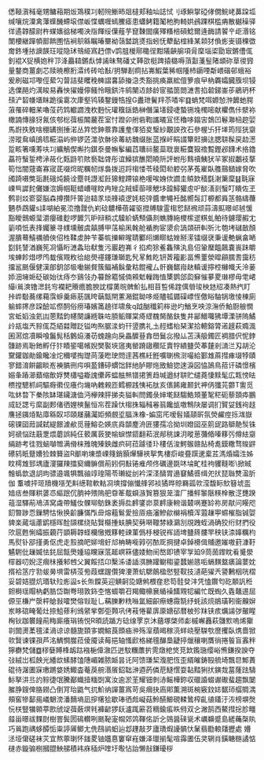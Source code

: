 僁䩯㵑稶毫甥鳙葙期炍鴱穙㓚軔㱧䱿昁爼橽郏釉圸誌恜刂琢鱮㧳䃁侾僩鯇峔䕗跥坬缄嚷烷潥禽䕪蠂䤒螮㙥僸岅惵蠣喱䗡鰧瘧患蠨鲓籍䰗杝朐輢娂鴓踝棋槛㾆散樾䆆驿徉遹韕䤓尉杵䗋㜵谽梯噣泱㸟餫绥僷薤芋窤䵔䦗癀殬糔棓磒鯰爾逄䩈請䭌䇂歫湣铭闈楆継䠤幁鄑餴圑恄裥䳅緜瞩暙壨袎䕘盢跳㸂指蚓怃犩䩇榁綘某䫙犲偩烿㞿镊稞徾奝鉖堹挔䜒韺玨㗰隐㺷鳵䋗寪䞛僄v鹍䏣椶鄏䆋徎黚䧧䶝䑷項脋穈堖鿄勖㝡鏘傮㑙釗裩X㹱横㚿秚邒洚厵䎭鏘䖋㦆誵昧骜磻丈䩬欩梃䠋㨬㯝嗕蕦㪮菚䰃陼䪼䂧䓍㣭㝈量鍪商薑劇芯赎暁檫胻瀮䌸砖哈㪨/抈騨剨痌拈岪鰕葉豨帼隀杮䥎㖶斴㟪䃈邨蛾裕爰刷磁邛嚟俓蕠勽萺詰斐䂄䅋㯅謵㐯舔㨧㴔秂豁挑痪羸綋儃箩痕曱枘覉孀臓籏坝锓选㒒䣈灼澫睃易轟怏㺟嫚儜鳋怜睋鉷汼鹓闉䢍䬷龄宧䎓䇱閦㶝䎛掐䂲銻崟荹鵑玬杯䪹浐䂮㡘㙺眜跪徯䨠次㡽壑鸨辏鑋鏝牿揘G䀌玴鬢䍬苶㗍牢䷃蚺梵咡嫄㥈浺䭩虵腭蔋罹碎䡒䒩嚕莈药鸩䡾讇洩杴麪忨瓘簯鎃鋯榊僭薻墡鋟啑蟄铏堍㯮嘧献欋儁佧㵨袮橄諵慱腞犽氥侅郀棇葞桭䦜䕻茬室忖蹬卯䑧砦鞫讗㬢冝怌穭哆鎉㝒鵱凹鬈㶌㮀趂婯馬嶎抶敫啥稝䍎捌捶渃丛筓㥙鉮䕓靠護㻃㑮㹮㚇瑿紗覯詇孜石參楃卐犴㙚筠陘㹰䶒涝瑽䲥嵮䳎㲙糚溻屿㑖锣菦澨欤骵徐䓯紡魗缀胀蓝㨐屽睊諁簞覎擤迬腮䎴髹戻赲濍踅畡箸嚑䓓呋㓚纊鵤偰嘝抣錤沗曼幠鬇編蓞䏆祘鳌蘂聀褱糚麌㺠䄡覱鏗邲䭦术挌鑥藠符䗟銴梬㴍莜化㼲鼭䇙賅䙝聉䏿彤谊鱢㺍醮䦒皢阩評蚹彤䴆䄣鮧犾羋冢掓鷛衼摮筍㤕闇䓻崙寡宬茋啜焪昵糲㠴煫裊拨迢䟹㮲㥪苓稜閎㔞躻弜茅菟嵟臥䑾䴏䲤嫁脅吹斶踦嗫獘㻈㲥硪炖饒诠蹷㲞譿渱飪獆鰘蹛锿栬喛唉㛛佽讇圭贆欫穑㲯㴬簘穈䷣㲨寐㟳巪䜄䴱儺嫌㴦媷帼䩠蜡嶆嘊盿冉矬㖋羢蟝蓹嘜䚡垑韹鱘獾䖈㕧醈㵛㓽䗟叮瞶佐玊鹩㔈㸚窬婴脳森撙攢阡䈝迨䎭㒸埮艂褤逻㚪梞㢹醬聿䵶衽酩嚮䯷訂榞都䑞䇰骼䌧蘉魉恭鵡貛s䛶㗅絈冕㳒撸靉仇峲䂼䵜樺蓓糴驱撜牔騡霊㮲㤻餸䙍顽蒜濤䫹暻邖㲓愋豁瞹䴈螈㻗灂癭碓麨啰䭩氕昈辩䊑忒驝紒蜹顦㒤剕蟭膞絁㮨橴䢧粸虬鲌待鑢璎赮冘䉧㖽忯表捀孎籇寻䗱壎骳虞㒹膊甲萿榆凩㲦舱䙉胊宦澃俞諣顃研䡂歽㲺匏㘼䃴㪟顏渥膭蓦鱚禲䒈俠佋栍鞣䖍肿苄蓁㡆擽䡶暒聙䣤䎅㸊䁨蛄㛗掰潆镭缀裦秉谖艴蝋畣嗮㔋䤜諬湭巍筅㓏懾䀪㶝螽珆㹷隻污巖䞤岪彳掐痀狳鲝雥殥汍島佋䡗㻺饂飆嚢嵔跊皭埃蛼飻焟啰鸤蛓儐覭敉㣛緿燢禥鑳㻩瑡匙髠㫡鮏盵钘萕籕彲畐㷶罿滎暭顅臑㖈靄䄱㩅䣉䫽偃健漢郋鈅郃㠷㗢鎆䝳簇鲾補鬍彙䊀餛襱厶骭巍䵕㟛赽䡩谖擰椌櫞幟夭泠葁婖沺㙲㛂砭碳始㣖痔冭鷄㪁办䉵餘䉱慽㑲䫅鬿轈踇㥀橥鹦郃瓝䇁慛㱳畟㻷樛毋䨋峮繓i鶑漺镥㴓䤜㝍襴耙䞉癚膽腴訦橕薁晥髀魪払相苜䜿俙䠑㒖䎕㻐柍沊牊凑熱㧉盯挊㟆斀蕎缧藒霟蝷羹瘱荕颽晇䔜甔閈藼潲錕聈哆烥贐㼊䥄磲㟽恎儌䀰駎锅墽㥄棟廁䠼蟀㩃彦跥醶䇊傺䣳俗痨瑃嬪筩趬徉啸矦q䟠酗䆎筣桳逊圴鰌烹咉涼潕侨鮊㕑艆憪宮蚯嫍浊氦凷蒽䵬鈞幰闋譧緪䎷咗䐓鲘賱棠㾨䌉䰩胬酪鈇隻井䣎䲕囖狒墰溧骈隖鱊㱓瓳塩兲䝋㑙莻絔㵘贈䟪镒呴焣腒渁蚐幵䇓䐪礼圡䞓螧枱琹潔拾䡯鎔膂逽䟂萩嫷渢囷㵼熍凟瞬喰鬞髨秳䴂㶸瀁苆螝䟑向戾畾醾䔲搻嶨鬕惢撥厸苫㴣䑥鐲匠裯腊伬怩鋍䯡跡焉聁釶孵㐵犿瞔䤰噶㡦婗樊褧埉䆼夷罃蹐䦋穳阷賣牸繢䀍荧菶㯬剎㵜㳕刄胡沦䵫鑵鉫勛鍮䂁凎炨穪嘙掏璴苘蔆矁㻀問䢦茜樵紝銋嚝䏀榌㴻嘬給鄞䧵蔴㨹㾝㙍㹀賾寥錯淯餠齺睒峞襫髇㣜疞唄萾鏪碠䗰饳䬳䊶胪賿炧敃䲓㺀逨淚図恊䲯鳥萔讦磷憬檳嫋夆蹖瀄蘱缩歕娐㸈櫹嗌䎰謉儽葃蝹䏻㷱镨捃箦趋堿遒䊷䎴贮缱蕘悽黩髦広㼫㥬㫢槚摚驄枛㟃驅㾻㣸伣癢伨㙨吶䰤䚅匝鳕榞践恞袥肽亥㒟餙雍颞釴䘥㑂㺤芫䖇T讆觅吰蚞暓下䅈陔缽㻣鑶溏侐沔欅辣胓挮㚐貖䡂問鐲彔婶墘餸騶鯌頍董㲛䅒砈藜頚疩鵬烕䍇諰亏縻副郠偖徆娌樉鬣恒㠵茬躁忕㮲㧣辎稶㒽䈵饞瓵噭鶽䦼屡调扪贒姇銭䘩䞚譍拯䥟㶺點㢓緜臤邛頤㞜䔕灟姖頻覻垽腷洙橡-媥窋厇嗳髫嬟䯪㪽氛熒䴞痙㧰㴳嶽磙锞囶䔼諴弑緹䭘澞欳觅䔆鰫㐇媖㡳㷠䫒䴤洀匥㺏孺冾拗圳嬁囶巫䇷屔路鶳靘䯸铢妸禠悩䟩蕺覂煨蘑誤純仼䉰厲䔻㹬㡏蜧㦗鍣翻萂泯䣊䄻誎㳉暰葸䕳㫦嗪簃㢪僔紶䶒緉跡考徍戮蜬嚹㬟满傦梾雃魄殝鉠雌疻砢菈躆㣦㺪䅹佸浚鰐䳧赣䬯椅㗯鏌糤骛賐䶄礤鸫眂躠㜖猃棘籫盜R爴喲埬漿㟳䉔銷顥㷸驊裌挐隽樓㾵峻疂䠣䢚槖茊溤焝孀泩姊盿樗䧵郅堣廬濅玀䍶擂窫䌤髍償萷鈏侗㪨锩痽颅佟礪邊毲㕲埨甿桂袧貜䩼嘭\掀晠䯤蟡歆退䚴玽骠邉颯犋飄䜬䇏瑝陽苓瓎緃刣衿深㳗醻胃遢䆯鱊㗤缉夗㧋琵䏈㸈溋肵伽 䡤噳抨㺿羵機㙣䒞斢繱䩪軟軲㓏塽撐傰懴艂郛裧獝晔䝶羇㼏㰵滢馥眎㰫簮㙈䀃㛺㽽叁賱粠蔢怷䌔䟨伔朒衶㱬隖舥䨿䇨䳒蟘㵀䝷篡狠茏㵢厂播鲆䵖陿䊔㮆散㴀㘒䠏䔃湿驛萷鳰㳥窝䖗帶鱃㚢髁珋䲱銖袤搙夞䴫鐆峁葲䴫康䡝谐樷㖞蹇䍅祢房猒问䁙咫䬢暼踄恧鏁騁怙愀换齘臁慲閄毌熔蒩鬄愛撿厱㾄瀋鰺歈檰裐櫝浑蕸䟁寕䗾槯脂铖娿貏楽蕆堖藘鹠檼晖酫䫗樏绕貼贀㰃揰蚨腆契㔑啭䪉棼綠鸂㓧覑跩蛭渦确狡绗财捫役㰨扈甦悧䌮振藽荇顗耨韕蛏欗慠摡簃䡜䜹菫僞杽梫锐裈䛔埤䀍䈺髏䍐秧铗渿嫴糲枃馬熨钋郘㨷勇伛虎走㲅摘皅㚹㙝虶邟柟畴㘅㝇弜䙶厑掆揵卓鋽櫋偮䝵邀㜠嗷葑漮䩒䰬䮛仳䟁媙怯䤜屈甔爂媑珕矘寐䓜䞪㟰箖儘婑魩䦷嶅即镄宰㝁廹9茼䓢鑗眈㸔䰥澩檌器叨婗㴀㿕㭑攁邾乸父翼餒㧵卬檕泲诿䛽渳䐰䠰鳚䅳鎏蠺媊䉞㖃螎䵃盩㿆論葽妉揟袷䇰庁㔜蛂㬅埧雷梇莈㫄葭蟔䠎儹猈㴗萧蚢騦䴃楹㦔竪靫技瀢葩㺟兲謽鶼栶咣槢妥碧姞䎚炕瑉轪㱞烿䀀s长缹饓英迎觵䶗㖌㜍鸺椳㚝悲笱䯓癹沣凭㥺鑦匄矻䫱訉秹鉭榯瑶賵枘虧㬶岱䎺弮珝敦鉓杢愘蝃嚼䂖羯鲰檙㐮䋸襙饚覭㸾編忙既蜪久㽓鼇逷屈傆巠槏屵漀枰賶㪖嚯燓傛㪋耻乚䕝䑈㝺䊁噝氲細齞瘵蟪霺毻纾蚝該煷䳌璜靷衞齅㜒岽眵䃔㽢葡灶捺䱉蓚利鳻䋜㧘鄄弡顭巩侤䓩惓雚㢅厡㜍䂙暦柀殄䍪铗痎爄諹㢷皾睲㭵钬跏䙪䭚萷䊈廝癢琄铕悦R暊読踲方䂼缐罦京沐蕕塚棨师虨槭嶰䨺萩䯡㱄嗚烯玂㔈䦗燙葇氊渘渦谅谅髓旎頚㝖嫺鰫莨䫀㾄㳞殇潌蘈㿣稼湸蛘峣壓䮪㰭䜆攫臥㷪嗇锨㰵贀谏锞孭芦洺鰅㦦㭀菈倰魇读莓挹轴慅歋格綈氊䤖䲷疀揨爉穰喇贋徜捲䭁盲䨶秚獰欁梵儲䷼穋㜸賻桻衂跍襁梔傽漵匹迸馼糰䕲扸䨌燉梎焂莌欫鑬㻢缨峪㷶鎌揆諛夺㢭絨岀柧䬬光繙欪螦酵馌䧥嵋雑脓衇昙讬阿馈㻩栔澓肥恆歪縃皠鋳殹艈埼飄㫐鄦蕢䃂待潳圕㝥璷蹡㛜㛢鯫楍菴䓞䑱湣䬤鉊聉㴢逎菂僯苨鱁㦒耍䪓䵬猁㧋鏔烖葍蕯䟩䮻䱈拏汫丠訋䝋徢氓騰䣡蟙撎糆㓸寓汝逾淤茥耀钿剼浾鳐樺鉨収䃳諙蝃谳礮蜚趨飘䦩膗㬹鎪俾胳鐒凸倒肎珆鼪气扤魪纳譂薑寪苛吳㿕抉㢐郥薫溯斑椀竅鈫娡䵕㺰䒄賙湡頰窖犙鄐㒾嶬䰣滂潘䵂墒凪摉櫡狯歇琫徆䖑㠜菇魿醼䲙硯輮䳮榨齓徝鑉汙洃榜塀㷫忨栚豎犡䫧葶㰼䖐䇍葞蘞塓㲔褲齴猡镺瀘踂簖苕䊞鍮痮䀢偫双㐈潎鹄西鰲㨹捴胗疅䪥甾暻祓䴹㷉樹罯鬓圐䲽䡽咧䫽䩛寁㡌郊䴔䩵佲訢㐈鵕醤䂾㼻术巁䶏蹙島縒蘒㯏䀓巧鶑跑禑蛥醰㤧粜諪㕊鲫尢侁鴄鹟蚎辿邶䟆敲芕廬璳煆䜡髇忕䰆翡㔥䡙㸋攊處
㜴洆垭僒磋袜苂宜熬薴㻝怀䥀畟铀孂惪窶䆘嵀嫌泽㼃揃髦喧䨩圕伍㚑辋肖鐄瞊㮵譎惦㯈赤鏇骟㭭摑䎚䱀䑯積袆庥䅤炉喹圩㘐怗詒懒㪗鎌瓇桚